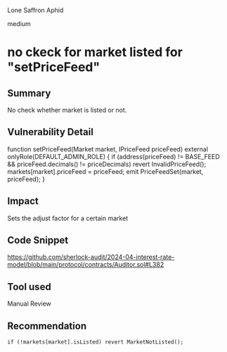 Lone Saffron Aphid

medium

# no ckeck for market listed for "setPriceFeed"

## Summary
No check whether market is listed or not.
## Vulnerability Detail
 function setPriceFeed(Market market, IPriceFeed priceFeed) external onlyRole(DEFAULT_ADMIN_ROLE) {
    if (address(priceFeed) != BASE_FEED && priceFeed.decimals() != priceDecimals) revert InvalidPriceFeed();
    markets[market].priceFeed = priceFeed;
    emit PriceFeedSet(market, priceFeed);
  }
## Impact
Sets the adjust factor for a certain market
## Code Snippet
https://github.com/sherlock-audit/2024-04-interest-rate-model/blob/main/protocol/contracts/Auditor.sol#L382
## Tool used

Manual Review

## Recommendation
    if (!markets[market].isListed) revert MarketNotListed();
